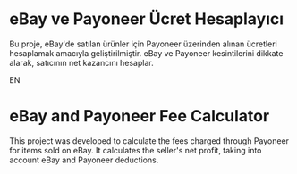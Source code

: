# eBay ve Payoneer Ücret Hesaplayıcı

Bu proje, eBay'de satılan ürünler için Payoneer üzerinden alınan ücretleri hesaplamak amacıyla geliştirilmiştir. eBay ve Payoneer kesintilerini dikkate alarak, satıcının net kazancını hesaplar.

EN
# eBay and Payoneer Fee Calculator

This project was developed to calculate the fees charged through Payoneer for items sold on eBay. It calculates the seller's net profit, taking into account eBay and Payoneer deductions.
